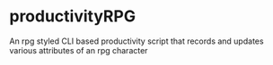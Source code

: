 # productivityRPG
An rpg styled CLI based productivity script that records and updates various attributes of an rpg character
